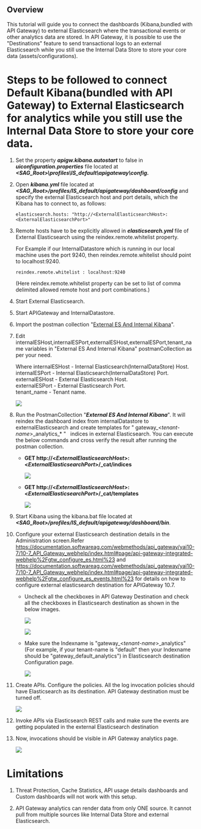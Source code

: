 Overview
--------

This tutorial will guide you to connect the dashboards (Kibana,bundled with API Gateway) to external Elasticsearch where the transactional events or other analytics data are stored. In API Gateway, it is possible to use the "Destinations" feature to send transactional logs to an external Elasticsearch while you still use the Internal Data Store to store your core data (assets/configurations). 

Steps to be followed to connect Default Kibana(bundled with API Gateway) to External Elasticsearch for analytics while you still use the Internal Data Store to store your core data.
======================================================================================================================================================================================
1.  Set the property ***apigw.kibana.autostart*** to false in ***uiconfiguration.properties*** file located at ***<SAG_Root>\profiles\IS_default\apigateway\config\.***
2.  Open ***kibana.yml*** file located at ***<SAG_Root>/profiles/IS_default/apigateway/dashboard/config*** and specify the external Elasticsearch host and port details, which the Kibana has to connect to, as follows:
    ```
    elasticsearch.hosts: "http://<ExternalElasticsearchHost>:<ExternalElasticsearchPort>"
    ```
3.  Remote hosts have to be explicitly allowed in ***elasticsearch.yml*** file of External Elasticsearch using the reindex.remote.whitelist property.
   
    For Example if our InternalDatastore which is running in our local machine uses the port 9240, then reindex.remote.whitelist should point to localhost:9240.
    ```
    reindex.remote.whitelist : localhost:9240
    ``` 
    (Here reindex.remote.whitelist property can be set to list of comma delimited allowed remote host and port combinations.)
4.  Start External Elasticsearch.
5.  Start APIGateway and InternalDatastore.
6.  Import the postman collection "[External ES And Internal Kibana](attachments/External_Es_And_Internal_Kibana.json)".
7.  Edit internalESHost,internalESPort,externalESHost,externalESPort,tenant_name variables in "External ES And Internal Kibana" postmanCollection as per your need.
    
    Where internalESHost - Internal Elasticsearch(InternalDataStore) Host. <br />
          internalESPort - Internal Elasticsearch(InternalDataStore) Port. <br />
          externalESHost - External Elasticsearch Host. <br />
          externalESPort - External Elasticsearch Port. <br />
          tenant_name - Tenant name. <br />

    ![](attachments/editPostmanCollection.png)

8.  Run the PostmanCollection "***External ES And Internal Kibana***". It will reindex the dashboard index from internalDatastore to externalElasticsearch and create templates for " gateway_<_tenant-name_>\_analytics_* " &nbsp; indices in
    external Elasticsearch. 
    You can execute the below commands and cross verify the result after running the postman collection.
    
    -   **GET http://<_ExternalElasticsearchHost_>:<_ExternalElasticsearchPort_>/_cat/indices**
        
        ![](attachments/catIndices.png)
        
    -  **GET http://<_ExternalElasticsearchHost_>:<_ExternalElasticsearchPort_>/_cat/templates**
    
        ![](attachments/catTemplates.png)
        
10. Start Kibana using the kibana.bat file located at ***<SAG_Root>/profiles/IS_default/apigateway/dashboard/bin***.
11. Configure your external Elasticsearch destination details in the Administration screen.Refer https://documentation.softwareag.com/webmethods/api_gateway/yai10-7/10-7_API_Gateway_webhelp/index.html#page/api-gateway-integrated-webhelp%2Fgtw_configure_es.html%23 and
https://documentation.softwareag.com/webmethods/api_gateway/yai10-7/10-7_API_Gateway_webhelp/index.html#page/api-gateway-integrated-webhelp%2Fgtw_configure_es_events.html%23 for details on how to configure external elasticsearch destination for APIGateway 10.7.
        
    - Uncheck all the checkboxes in API Gateway Destination and check all the checkboxes in Elasticsearch destination as shown in the below images.
    
      ![](attachments/ApiGWDestination.png)
    
      ![](attachments/EsDestination.png)
    
    - Make sure the Indexname is "gateway_<_tenant-name_>_analytics"(For example, if your tenant-name is "default" then your Indexname should be "gateway_default_analytics") in Elasticsearch destination Configuration page.
    
      ![](attachments/EsDestinationConfiguration.png)
    
11. Create APIs. Configure the policies. All the log invocation policies should have Elasticsearch as its destination. API Gateway destination must be turned off.

      ![](attachments/logInvocationPolicy.png)
    
12. Invoke APIs via Elasticsearch REST calls and make sure the events are getting populated in the external Elasticsearch destination
13. Now, invocations should be visible in API Gateway analytics page.

      ![](attachments/analyticspage.png)
    
Limitations
===========
1. Threat Protection, Cache Statistics, API usage details dashboards and Custom dashboards will not work with this setup.

2. API Gateway analytics can render data from only ONE source. It cannot pull from multiple sources like Internal Data Store and external Elasticsearch.
